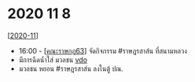 # 2020 11 8

[[2020-11]]

- 16:00 - [[คณะราษกฎ63]] จัดกิจกรรม #ราษฎรสาส์น ที่สนามหลวง
- มีการฉีดน้ำใส่ มวลชน [vdo](https://twitter.com/coolkidneverhot/status/1325437203250515973?s=20)
- มวลชน หยอน #ราษฎรสาส์น ลงในตู้ ปณ.​ 

[//begin]: # "Autogenerated link references for markdown compatibility"
[2020-11]: 2020-11 "2020 11"
[คณะราษกฎ63]: คณะราษกฎ63 "คณะราษกฎ63"
[//end]: # "Autogenerated link references"